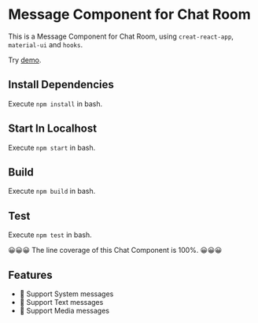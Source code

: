 # Message Component for Chat Room

This is a Message Component for Chat Room, using `creat-react-app`, `material-ui` and `hooks`.

Try [demo](https://codesandbox.io/s/chat-message-component-k4l0n).

## Install Dependencies

Execute `npm install` in bash.

## Start In Localhost

Execute `npm start` in bash.

## Build

Execute `npm build` in bash.

## Test

Execute `npm test` in bash.

😀😀😀 The line coverage of this Chat Component is 100%. 😀😀😀

## Features

- 🚩 Support System messages
- 🚩 Support Text messages
- 🚩 Support Media messages
